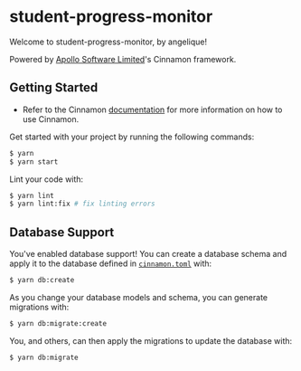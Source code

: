 # student-progress-monitor
Welcome to student-progress-monitor, by angelique!

Powered by [Apollo Software Limited](https://apollosoftware.xyz)'s Cinnamon
framework.

## Getting Started

- Refer to the Cinnamon [documentation](https://docs.apollosoftware.xyz/cinnamon)
for more information on how to use Cinnamon.

Get started with your project by running the following commands:

```bash
$ yarn
$ yarn start
```

Lint your code with:

```bash
$ yarn lint
$ yarn lint:fix # fix linting errors
```

## Database Support

You've enabled database support! You can create a database schema and apply it
to the database defined in [`cinnamon.toml`](./cinnamon.toml) with:

```bash
$ yarn db:create
```

As you change your database models and schema, you can generate migrations with:

```bash
$ yarn db:migrate:create
```

You, and others, can then apply the migrations to update the database with:

```bash
$ yarn db:migrate
```

